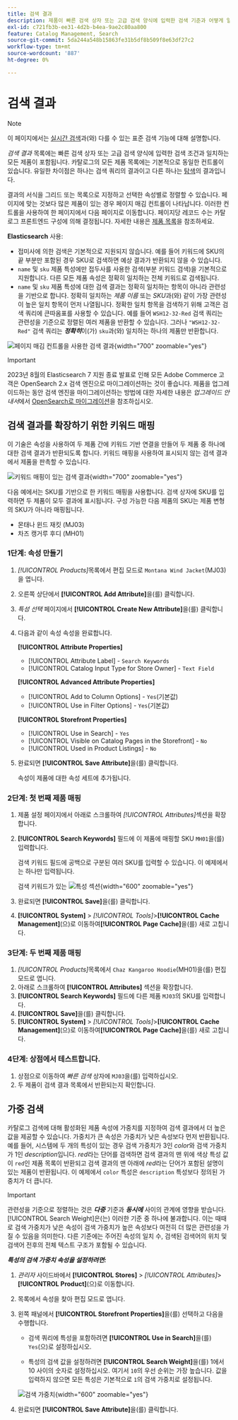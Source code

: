 ```yaml
---
title: 검색 결과
description: 제품이 빠른 검색 상자 또는 고급 검색 양식에 입력한 검색 기준과 어떻게 일치하는지 구성하는 방법에 대해 알아봅니다.
exl-id: c721fb3b-ee31-4d2b-b4ea-9ae2c80aa800
feature: Catalog Management, Search
source-git-commit: 5da244a548b15863fe31b5df8b509f8e63df27c2
workflow-type: tm+mt
source-wordcount: '887'
ht-degree: 0%

---
```


# 검색 결과

>[!NOTE]
>
>이 페이지에서는 [실시간 검색](https://experienceleague.adobe.com/docs/commerce/live-search/overview.html?lang=ko)과(와) 다를 수 있는 표준 검색 기능에 대해 설명합니다.

_검색 결과_ 목록에는 빠른 검색 상자 또는 고급 검색 양식에 입력한 검색 조건과 일치하는 모든 제품이 포함됩니다. 카탈로그의 모든 제품 목록에는 기본적으로 동일한 컨트롤이 있습니다. 유일한 차이점은 하나는 검색 쿼리의 결과이고 다른 하나는 [탐색](navigation.md)의 결과입니다.

결과의 서식을 그리드 또는 목록으로 지정하고 선택한 속성별로 정렬할 수 있습니다. 페이지에 맞는 것보다 많은 제품이 있는 경우 페이지 매김 컨트롤이 나타납니다. 이러한 컨트롤을 사용하여 한 페이지에서 다음 페이지로 이동합니다. 페이지당 레코드 수는 카탈로그 프론트엔드 구성에 의해 결정됩니다. 자세한 내용은 [제품 목록](navigation-product-listings.md)을 참조하세요.

**Elasticsearch** 사용:

- 접미사에 의한 검색은 기본적으로 지원되지 않습니다. 예를 들어 키워드에 SKU의 끝 부분만 포함된 경우 SKU로 검색하면 예상 결과가 반환되지 않을 수 있습니다.
- `name` 및 `sku` 제품 특성에만 접두사를 사용한 검색(부분 키워드 검색)을 기본적으로 지원합니다. 다른 모든 제품 속성은 정확히 일치하는 전체 키워드로 검색됩니다.
- `name` 및 `sku` 제품 특성에 대한 검색 결과는 정확히 일치하는 항목이 아니라 관련성을 기반으로 합니다. 정확히 일치하는 _제품 이름_ 또는 _SKU_&#x200B;과(와) 같이 가장 관련성이 높은 일치 항목이 먼저 나열됩니다. 정확한 일치 항목을 검색하기 위해 고객은 검색 쿼리에 큰따옴표를 사용할 수 있습니다. 예를 들어 `WSH12-32-Red` 검색 쿼리는 관련성을 기준으로 정렬된 여러 제품을 반환할 수 있습니다. 그러나 `"WSH12-32-Red"` 검색 쿼리는 **_정확히_**&#x200B;이(가) `sku`과(와) 일치하는 하나의 제품만 반환합니다.

![페이지 매김 컨트롤을 사용한 검색 결과](./assets/storefront-search-results-shorts.png){width="700" zoomable="yes"}

>[!IMPORTANT]
>
>2023년 8월의 Elasticsearch 7 지원 종료 발표로 인해 모든 Adobe Commerce 고객은 OpenSearch 2.x 검색 엔진으로 마이그레이션하는 것이 좋습니다. 제품을 업그레이드하는 동안 검색 엔진을 마이그레이션하는 방법에 대한 자세한 내용은 _업그레이드 안내서_&#x200B;에서 [OpenSearch로 마이그레이션](https://experienceleague.adobe.com/docs/commerce-operations/upgrade-guide/prepare/opensearch-migration.html?lang=ko)을 참조하십시오.

## 검색 결과를 확장하기 위한 키워드 매핑

이 기술은 속성을 사용하여 두 제품 간에 키워드 기반 연결을 만들어 두 제품 중 하나에 대한 검색 결과가 반환되도록 합니다. 키워드 매핑을 사용하여 표시되지 않는 검색 결과에서 제품을 판촉할 수 있습니다.

![키워드 매핑이 있는 검색 결과](./assets/storefront-search-results-extended.png){width="700" zoomable="yes"}

다음 예에서는 SKU를 기반으로 한 키워드 매핑을 사용합니다. 검색 상자에 SKU를 입력하면 두 제품이 모두 결과에 표시됩니다. 구성 가능한 다음 제품의 SKU는 제품 변형의 SKU가 아니라 매핑됩니다.

- 몬태나 윈드 재킷 (MJ03)
- 차즈 캥거루 후디 (MH01)

### 1단계: 속성 만들기

1. _[!UICONTROL Products]_&#x200B;목록에서 편집 모드로 `Montana Wind Jacket`(MJ03)을 엽니다.
1. 오른쪽 상단에서 **[!UICONTROL Add Attribute]**&#x200B;을(를) 클릭합니다.
1. _특성 선택_ 페이지에서 **[!UICONTROL Create New Attribute]**&#x200B;을(를) 클릭합니다.
1. 다음과 같이 속성 속성을 완료합니다.

   **[!UICONTROL Attribute Properties]**

   - [!UICONTROL Attribute Label] - `Search Keywords`
   - [!UICONTROL Catalog Input Type for Store Owner] - `Text Field`

   **[!UICONTROL Advanced Attribute Properties]**

   - [!UICONTROL Add to Column Options] - `Yes`(기본값)
   - [!UICONTROL Use in Filter Options] - `Yes`(기본값)

   **[!UICONTROL Storefront Properties]**

   - [!UICONTROL Use in Search] - `Yes`
   - [!UICONTROL Visible on Catalog Pages in the Storefront] - `No`
   - [!UICONTROL Used in Product Listings] - `No`

1. 완료되면 **[!UICONTROL Save Attribute]**&#x200B;을(를) 클릭합니다.

   속성이 제품에 대한 속성 세트에 추가됩니다.

### 2단계: 첫 번째 제품 매핑

1. 제품 설정 페이지에서 아래로 스크롤하여 _[!UICONTROL Attributes]_&#x200B;섹션을 확장합니다.
1. **[!UICONTROL Search Keywords]** 필드에 이 제품에 매핑할 SKU `MH01`을(를) 입력합니다.

   검색 키워드 필드에 공백으로 구분된 여러 SKU를 입력할 수 있습니다. 이 예제에서는 하나만 입력됩니다.

   검색 키워드가 있는 ![특성 섹션](./assets/search-keywords-attribute.png){width="600" zoomable="yes"}

1. 완료되면 **[!UICONTROL Save]**&#x200B;을(를) 클릭합니다.
1. **[!UICONTROL System]** > _[!UICONTROL Tools]_>**[!UICONTROL Cache Management]**(으)로 이동하여&#x200B;**[!UICONTROL Page Cache]**&#x200B;을(를) 새로 고칩니다.

### 3단계: 두 번째 제품 매핑

1. _[!UICONTROL Products]_&#x200B;목록에서 `Chaz Kangaroo Hoodie`(MH01)을(를) 편집 모드로 엽니다.
1. 아래로 스크롤하여 **[!UICONTROL Attributes]** 섹션을 확장합니다.
1. **[!UICONTROL Search Keywords]** 필드에 다른 제품 `MJ03`의 SKU를 입력합니다.
1. **[!UICONTROL Save]**&#x200B;을(를) 클릭합니다.
1. **[!UICONTROL System]** > _[!UICONTROL Tools]_>**[!UICONTROL Cache Management]**(으)로 이동하여&#x200B;**[!UICONTROL Page Cache]**&#x200B;을(를) 새로 고칩니다.

### 4단계: 상점에서 테스트합니다.

1. 상점으로 이동하여 _빠른 검색_ 상자에 `MJ03`을(를) 입력하십시오.
1. 두 제품이 검색 결과 목록에서 반환되는지 확인합니다.

## 가중 검색

카탈로그 검색에 대해 활성화된 제품 속성에 가중치를 지정하여 검색 결과에서 더 높은 값을 제공할 수 있습니다. 가중치가 큰 속성은 가중치가 낮은 속성보다 먼저 반환됩니다. 예를 들어, 시스템에 두 개의 특성이 있는 경우 검색 가중치가 3인 _color_&#x200B;와 검색 가중치가 1인 _description_&#x200B;입니다. _red_&#x200B;라는 단어를 검색하면 검색 결과의 맨 위에 색상 특성 값이 `red`인 제품 목록이 반환되고 검색 결과의 맨 아래에 _red_&#x200B;라는 단어가 포함된 설명이 있는 제품이 반환됩니다. 이 예제에서 `color` 특성은 `description` 특성보다 정의된 가중치가 더 큽니다.

>[!IMPORTANT]
>
>관련성을 기준으로 정렬하는 것은 **_다중_** 기준과 **_동시에_** 사이의 관계에 영향을 받습니다. [!UICONTROL Search Weight]은(는) 이러한 기준 중 하나에 불과합니다. 이는 때때로 검색 가중치가 낮은 속성이 검색 가중치가 높은 속성보다 여전히 더 많은 관련성을 가질 수 있음을 의미한다. 다른 기준에는 주어진 속성의 일치 수, 검색된 검색어의 위치 및 검색어 전후의 전체 텍스트 구조가 포함될 수 있습니다.

**_특성의 검색 가중치 속성을 설정하려면:_**

1. _관리자_ 사이드바에서 **[!UICONTROL Stores]** > _[!UICONTROL Attributes]_>**[!UICONTROL Product]**(으)로 이동합니다.

1. 목록에서 속성을 찾아 편집 모드로 엽니다.

1. 왼쪽 패널에서 **[!UICONTROL Storefront Properties]**&#x200B;을(를) 선택하고 다음을 수행합니다.

   - 검색 쿼리에 특성을 포함하려면 **[!UICONTROL Use in Search]**&#x200B;을(를) `Yes`(으)로 설정하십시오.

   - 특성의 검색 값을 설정하려면 **[!UICONTROL Search Weight]**&#x200B;을(를) 1에서 10 사이의 숫자로 설정하십시오. 여기서 `10`의 우선 순위는 가장 높습니다. 값을 입력하지 않으면 모든 특성은 기본적으로 `1`의 검색 가중치로 설정됩니다.

   ![검색 가중치](./assets/search-weight.png){width="600" zoomable="yes"}

1. 완료되면 **[!UICONTROL Save Attribute]**&#x200B;을(를) 클릭합니다.
